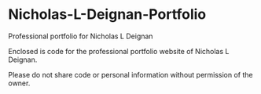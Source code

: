 # Nicholas-L-Deignan-Portfolio

Professional portfolio for Nicholas L Deignan

Enclosed is code for the professional portfolio website of Nicholas L Deignan.

Please do not share code or personal information without permission of the owner.
